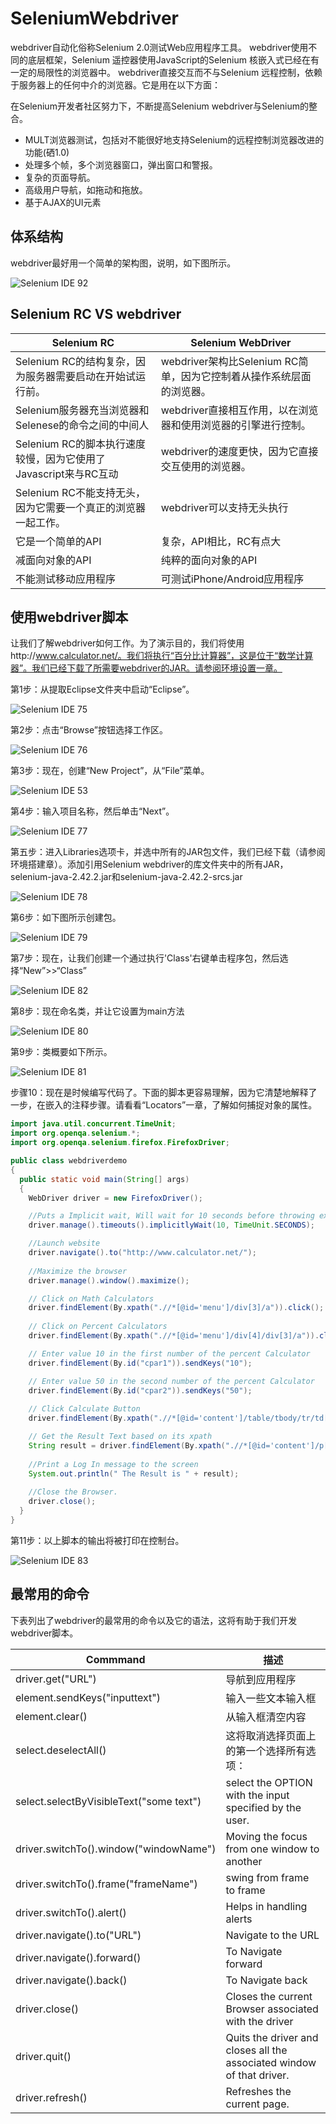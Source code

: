 # SeleniumWebdriver

webdriver自动化俗称Selenium 2.0测试Web应用程序工具。 webdriver使用不同的底层框架，Selenium 遥控器使用JavaScript的Selenium 核嵌入式已经在有一定的局限性的浏览器中。 webdriver直接交互而不与Selenium 远程控制，依赖于服务器上的任何中介的浏览器。它是用在以下方面：

在Selenium开发者社区努力下，不断提高Selenium webdriver与Selenium的整合。

- MULT浏览器测试，包括对不能很好地支持Selenium的远程控制浏览器改进的功能(硒1.0)
- 处理多个帧，多个浏览器窗口，弹出窗口和警报。
- 复杂的页面导航。
- 高级用户导航，如拖动和拖放。
- 基于AJAX的UI元素

## 体系结构

webdriver最好用一个简单的架构图，说明，如下图所示。

![Selenium IDE 92](images/1552021019-0.jpg)

## Selenium RC VS webdriver

| Selenium RC                              | Selenium WebDriver                       |
| ---------------------------------------- | ---------------------------------------- |
| Selenium RC的结构复杂，因为服务器需要启动在开始试运行前。       | webdriver架构比Selenium RC简单，因为它控制着从操作系统层面的浏览器。 |
| Selenium服务器充当浏览器和Selenese的命令之间的中间人       | webdriver直接相互作用，以在浏览器和使用浏览器的引擎进行控制。      |
| Selenium RC的脚本执行速度较慢，因为它使用了Javascript来与RC互动 | webdriver的速度更快，因为它直接交互使用的浏览器。            |
| Selenium RC不能支持无头，因为它需要一个真正的浏览器一起工作。     | webdriver可以支持无头执行                        |
| 它是一个简单的API                               | 复杂，API相比，RC有点大                           |
| 减面向对象的API                                | 纯粹的面向对象的API                              |
| 不能测试移动应用程序                               | 可测试iPhone/Android应用程序                    |

## 使用webdriver脚本

让我们了解webdriver如何工作。为了演示目的，我们将使用http://www.calculator.net/。我们将执行“百分比计算器”，这是位于“数学计算器”。我们已经下载了所需要webdriver的JAR。请参阅环境设置一章。

第1步：从提取Eclipse文件夹中启动“Eclipse”。

![Selenium IDE 75](images/155202FI-1.jpg)

第2步：点击“Browse”按钮选择工作区。

![Selenium IDE 76](images/155202N25-2.jpg)

第3步：现在，创建“New Project”，从“File”菜单。

![Selenium IDE 53](images/15520252Y-3.jpg)

第4步：输入项目名称，然后单击“Next”。

![Selenium IDE 77](images/15520222B-4.jpg)

第五步：进入Libraries选项卡，并选中所有的JAR包文件，我们已经下载（请参阅环境搭建章）。添加引用Selenium webdriver的库文件夹中的所有JAR，selenium-java-2.42.2.jar和selenium-java-2.42.2-srcs.jar

![Selenium IDE 78](images/1552024Q3-5.jpg)

第6步：如下图所示创建包。

![Selenium IDE 79](images/15520230F-6.jpg)

第7步：现在，让我们创建一个通过执行'Class'右键单击程序包，然后选择“New”>>“Class”

![Selenium IDE 82](images/1552023F6-7.jpg)

第8步：现在命名类，并让它设置为main方法

![Selenium IDE 80](images/15520253B-8.jpg)

第9步：类概要如下所示。

![Selenium IDE 81](images/1552025358-9.jpg)

步骤10：现在是时候编写代码了。下面的脚本更容易理解，因为它清楚地解释了一步，在嵌入的注释步骤。请看看“Locators”一章，了解如何捕捉对象的属性。

```java
import java.util.concurrent.TimeUnit;
import org.openqa.selenium.*;
import org.openqa.selenium.firefox.FirefoxDriver;

public class webdriverdemo
{
  public static void main(String[] args)
  {
	WebDriver driver = new FirefoxDriver();

    //Puts a Implicit wait, Will wait for 10 seconds before throwing exception
	driver.manage().timeouts().implicitlyWait(10, TimeUnit.SECONDS);

    //Launch website
	driver.navigate().to("http://www.calculator.net/");
	
	//Maximize the browser
	driver.manage().window().maximize();

    // Click on Math Calculators
	driver.findElement(By.xpath(".//*[@id='menu']/div[3]/a")).click();
  
    // Click on Percent Calculators
	driver.findElement(By.xpath(".//*[@id='menu']/div[4]/div[3]/a")).click();

	// Enter value 10 in the first number of the percent Calculator
    driver.findElement(By.id("cpar1")).sendKeys("10");

    // Enter value 50 in the second number of the percent Calculator
    driver.findElement(By.id("cpar2")).sendKeys("50");
    
    // Click Calculate Button
    driver.findElement(By.xpath(".//*[@id='content']/table/tbody/tr/td[2]/input")).click();

    // Get the Result Text based on its xpath
    String result = driver.findElement(By.xpath(".//*[@id='content']/p[2]/span/font/b")).getText();
    
	//Print a Log In message to the screen
    System.out.println(" The Result is " + result);
    
	//Close the Browser.
    driver.close();    
  }
}

```

第11步：以上脚本的输出将被打印在控制台。

![Selenium IDE 83](images/1552023408-10.jpg)

## 最常用的命令

下表列出了webdriver的最常用的命令以及它的语法，这将有助于我们开发webdriver脚本。

| Commmand                                | 描述                                       |
| --------------------------------------- | ---------------------------------------- |
| driver.get("URL")                       | 导航到应用程序                                  |
| element.sendKeys("inputtext")           | 输入一些文本输入框                                |
| element.clear()                         | 从输入框清空内容                                 |
| select.deselectAll()                    | 这将取消选择页面上的第一个选择所有选项：                     |
| select.selectByVisibleText("some text") | select the OPTION with the input specified by the user. |
| driver.switchTo().window("windowName")  | Moving the focus from one window to another |
| driver.switchTo().frame("frameName")    | swing from frame to frame                |
| driver.switchTo().alert()               | Helps in handling alerts                 |
| driver.navigate().to("URL")             | Navigate to the URL                      |
| driver.navigate().forward()             | To Navigate forward                      |
| driver.navigate().back()                | To Navigate back                         |
| driver.close()                          | Closes the current Browser associated with the driver |
| driver.quit()                           | Quits the driver and closes all the associated window of that driver. |
| driver.refresh()                        | Refreshes the current page.              |